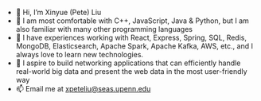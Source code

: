 - 👋 Hi, I’m Xinyue (Pete) Liu
- 👀 I am most comfortable with C++, JavaScript, Java & Python, but I am also familiar with many other programming languages
- 🌱 I have experiences working with React, Express, Spring, SQL, Redis, MongoDB, Elasticsearch, Apache Spark, Apache Kafka, AWS, etc., and I always love to learn new technologies. 
- 💞️ I aspire to build networking applications that can efficiently handle real-world big data and present the web data in the most user-friendly way
- 📫 Email me at xpeteliu@seas.upenn.edu

<!---
xpeteliu/xpeteliu is a ✨ special ✨ repository because its `README.md` (this file) appears on your GitHub profile.
You can click the Preview link to take a look at your changes.
--->
